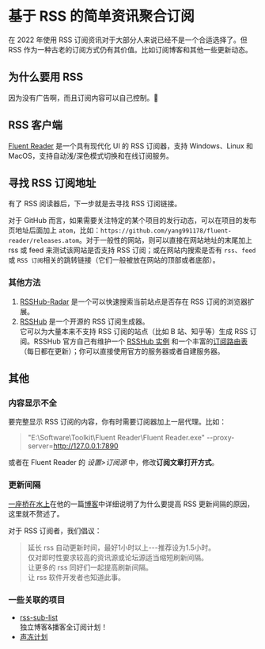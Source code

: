 # 基于 RSS 的简单资讯聚合订阅

在 2022 年使用 RSS 订阅资讯对于大部分人来说已经不是一个合适选择了。但 RSS 作为一种古老的订阅方式仍有其价值。比如订阅博客和其他一些更新动态。

## 为什么要用 RSS

因为没有广告啊，而且订阅内容可以自己控制。🤣

## RSS 客户端

[Fluent Reader](https://github.com/yang991178/fluent-reader) 是一个具有现代化 UI 的 RSS 订阅器，支持 Windows、Linux 和 MacOS，支持自动浅/深色模式切换和在线订阅服务。

## 寻找 RSS 订阅地址

有了 RSS 阅读器后，下一步就是去寻找 RSS 订阅链接。

对于 GitHub 而言，如果需要关注特定的某个项目的发行动态，可以在项目的发布页地址后面加上 `atom`，比如：`https://github.com/yang991178/fluent-reader/releases.atom`。对于一般性的网站，则可以直接在网站地址的末尾加上 rss 或 feed 来测试该网站是否支持 RSS 订阅；或在网站内搜索是否有 `rss`、`feed` 或 `RSS 订阅`相关的跳转链接（它们一般被放在网站的顶部或者底部）。

### 其他方法

1. [RSSHub-Radar](https://github.com/DIYgod/RSSHub-Radar) 是一个可以快速搜索当前站点是否存在 RSS 订阅的浏览器扩展。
2. [RSSHub](https://docs.rsshub.app/) 是一个开源的 RSS 订阅生成器。  
    它可以为大量本来不支持 RSS 订阅的站点（比如 B 站、知乎等）生成 RSS 订阅。RSSHub 官方自己有维护一个 [RSSHub 实例](https://rsshub.app/) 和一个丰富的[订阅路由表](https://docs.rsshub.app/social-media.html)（每日都在更新）；你可以直接使用官方的服务器或者自建服务器。

## 其他

### 内容显示不全

要完整显示 RSS 订阅的内容，你有时需要订阅器加上一层代理。比如：

>"E:\Software\Toolkit\Fluent Reader\Fluent Reader.exe" --proxy-server=http://127.0.0.1:7890

或者在 Fluent Reader 的 *设置>订阅源* 中，修改**订阅文章打开方式**。

### 更新间隔

[一座桥在水上](https://github.com/yzqzss)在他的一篇[博客](https://blog.othing.xyz/archives/rss-refresh.html)中详细说明了为什么要提高 RSS 更新间隔的原因，这里就不赘述了。

对于 RSS 订阅者，我们倡议：

>延长 rss 自动更新时间，最好1小时以上---推荐设为1.5小时。  
>仅对即时性要求较高的资讯源或论坛源适当缩短刷新间隔。  
>让更多的 rss 同好们一起提高刷新间隔。  
>让 rss 软件开发者也知道此事。

### 一些关联的项目

- [rss-sub-list](https://github.com/saveweb/rss-list)  
    独立博客&播客全订阅计划！
- [声冻计划](https://blog.othing.xyz/archives/freeze_wave_project_start.html)